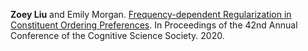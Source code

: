 **Zoey Liu** and Emily Morgan. [Frequency-dependent Regularization in Constituent Ordering Preferences](https://cognitivesciencesociety.org/cogsci20/papers/0751/0751.pdf). In Proceedings of the 42nd Annual Conference of the Cognitive Science Society. 2020.  
